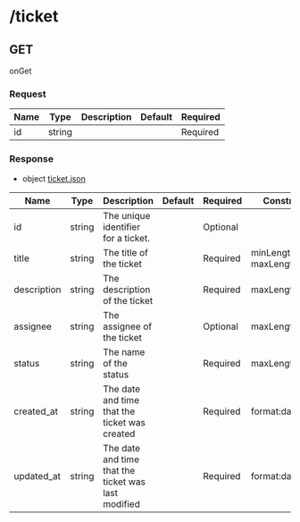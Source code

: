 # /ticket

## GET

onGet

### Request
        
| Name  | Type  | Description | Default | Required | 
|-------|-------|-------------|---------|----------|          
| id | string |  |  |  Required 

### Response

* object [ticket.json](../schema/ticket.json)

| Name  | Type  | Description | Default | Required | Constrain |
|-------|-------|-------------|---------|----------|-----------| 
| id | string | The unique identifier for a ticket. |   |  Optional  |  |
| title | string | The title of the ticket |   |  Required  | minLength:3, maxLength:255 |
| description | string | The description of the ticket |   |  Required  | maxLength:255 |
| assignee | string | The assignee of the ticket |   |  Optional  | maxLength:255 |
| status | string | The name of the status |   |  Required  | maxLength:255 |
| created_at | string | The date and time that the ticket was created |   |  Required  | format:datetime |
| updated_at | string | The date and time that the ticket was last modified |   |  Required  | format:datetime |

